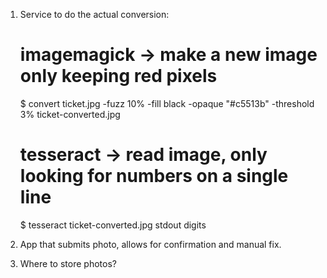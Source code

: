 1. Service to do the actual conversion:

    # imagemagick -> make a new image only keeping red pixels
    $ convert ticket.jpg -fuzz 10% -fill black -opaque "#c5513b" -threshold 3% ticket-converted.jpg

    # tesseract -> read image, only looking for numbers on a single line
    $ tesseract ticket-converted.jpg stdout digits
    
2. App that submits photo, allows for confirmation and manual fix.

3. Where to store photos?
